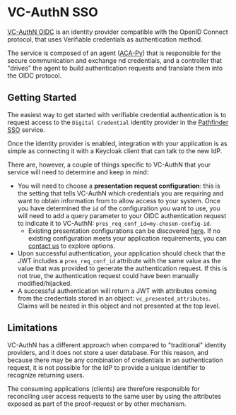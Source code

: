 # VC-AuthN SSO

[VC-AuthN OIDC](https://github.com/bcgov/vc-authn-oidc) is an identity provider compatible with the OpenID Connect protocol, that uses Verifiable credentials as authentication method.

The service is composed of an agent ([ACA-Py](https://github.com/hyperledger/aries-cloudagent-python)) that is responsible for the secure communication and exchange nd credentials, and a controller that "drives" the agent to build authentication requests and translate them into the OIDC protocol.

## Getting Started

The easiest way to get started with verifiable credential authentication is to request access to the `Digital Credential` identity provider in the [Pathfinder SSO](https://developer.gov.bc.ca/docs/default/component/css-docs) service.

Once the identity provider is enabled, integration with your application is as simple as connecting it with a Keycloak client that can talk to the new IdP.

There are, however, a couple of things specific to VC-AuthN that your service will need to determine and keep in mind:

- You will need to choose a **presentation request configuration**: this is the setting that tells VC-AuthN which credentials you are requiring and want to obtain information from to allow access to your system. Once you have determined the `id` of the configuration you want to use, you will need to add a query parameter to your OIDC authentication request to indicate it to VC-AuthN: `pres_req_conf_id=my-chosen-config-id`.
  - Existing presentation configurations can be discovered [here](https://vc-authn-oidc-dev.apps.silver.devops.gov.bc.ca/ver_configs/explorer). If no existing configuration meets your application requirements, you can [contact us](../about-us.md) to explore options.
- Upon successful authentication, your application should check that the JWT includes a `pres_req_conf_id` attribute with the same value as the value that was provided to generate the authentication request. If this is not true, the authentication request could have been manually modified/hijacked.
- A successful authentication will return a JWT with attributes coming from the credentials stored in an object: `vc_presented_attributes`. Claims will be nested in this object and not presented at the top level.

## Limitations

VC-AuthN has a different approach when compared to "traditional" identity providers, and it does not store a user database. For this reason, and because there may be any combination of credentials in an authentication request, it is not possible for the IdP to provide a unique identifier to recognize returning users.

The consuming applications (clients) are therefore responsible for reconciling user access requests to the same user by using the attributes exposed as part of the proof-request or by other mechanism.
